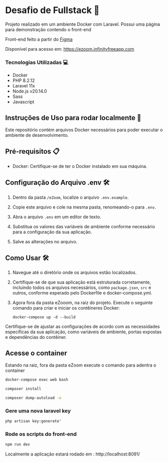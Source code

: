 # Desafio de Fullstack 🚀

Projeto realizado em um ambiente Docker com Laravel.
Possui uma página para demonstração contendo o front-end

<p>Front-end feito a partir do <a href="https://www.figma.com/design/xuFhpFgBqe8enSOlWMsnUd/TesteDev?node-id=0-1&node-type=canvas" target="_blank">Figma</a></p>
<p>Disponível para acesso em: <a href="https://ezoom.infinityfreeapp.com" target="_blank">https://ezoom.infinityfreeapp.com</a></p>

### Tecnologias Utilizadas 💻

- Docker
- PHP 8.2.12
- Laravel 11x
- Node.js v20.14.0
- Sass
- Javascript

## Instruções de Uso para rodar localmente 🚀

Este repositório contém arquivos Docker necessários para poder executar o ambiente de desenvolvimento.

## Pré-requisitos 📋

- Docker: Certifique-se de ter o Docker instalado em sua máquina. 


## Configuração do Arquivo .env 🛠️

1. Dentro da pasta `/eZoom`, localize o arquivo `.env.example`.

2. Copie este arquivo e cole na mesma pasta, renomeando-o para `.env`.

3. Abra o arquivo `.env` em um editor de texto.

4. Substitua os valores das variáveis de ambiente conforme necessário para a configuração da sua aplicação.

5. Salve as alterações no arquivo.

## Como Usar 🛠️

1. Navegue até o diretório onde os arquivos estão localizados.

2. Certifique-se de que sua aplicação está estruturada corretamente, incluindo todos os arquivos necessários, como `package.json`, `src` e outros, conforme esperado pelo Dockerfile e docker-compose.yml.

3. Agora fora da pasta eZooom, na raiz do projeto. Execute o seguinte comando para criar e iniciar os contêineres Docker:

    ```
    docker-compose up -d --build
    ```

Certifique-se de ajustar as configurações de acordo com as necessidades específicas da sua aplicação, como variáveis de ambiente, portas expostas e dependências do contêiner.

## Acesse o container
Estando na raiz, fora da pasta eZoom execute o comando para adentra o container

```bash
docker-compose exec web bash
```

```bash
composer install

composer dump-autoload -o
```

### Gere uma nova laravel key
```bash
php artisan key:generate"
```

### Rode os scripts do front-end 
```bash
npm run dev
```

Localmente a aplicação estará rodado em : http://localhost:8091/
